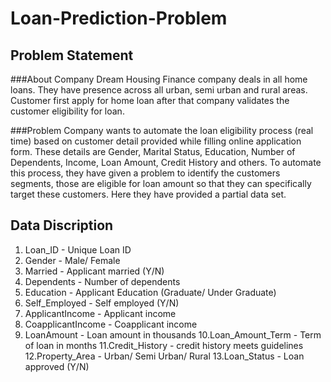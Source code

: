 # Loan-Prediction-Problem

## Problem Statement
###About Company
Dream Housing Finance company deals in all home loans. They have presence across all urban, semi urban and rural areas. Customer first apply for home loan after that company validates the customer eligibility for loan.

###Problem
Company wants to automate the loan eligibility process (real time) based on customer detail provided while filling online application form. These details are Gender, Marital Status, Education, Number of Dependents, Income, Loan Amount, Credit History and others. To automate this process, they have given a problem to identify the customers segments, those are eligible for loan amount so that they can specifically target these customers. Here they have provided a partial data set.

## Data Discription
1. Loan_ID - Unique Loan ID
2. Gender - Male/ Female
3. Married - Applicant married (Y/N)
4. Dependents - Number of dependents
5. Education - Applicant Education (Graduate/ Under Graduate)
6. Self_Employed - Self employed (Y/N)
7. ApplicantIncome - Applicant income
8. CoapplicantIncome - Coapplicant income
9. LoanAmount - Loan amount in thousands
10.Loan_Amount_Term - Term of loan in months
11.Credit_History - credit history meets guidelines
12.Property_Area - Urban/ Semi Urban/ Rural
13.Loan_Status - Loan approved (Y/N)

